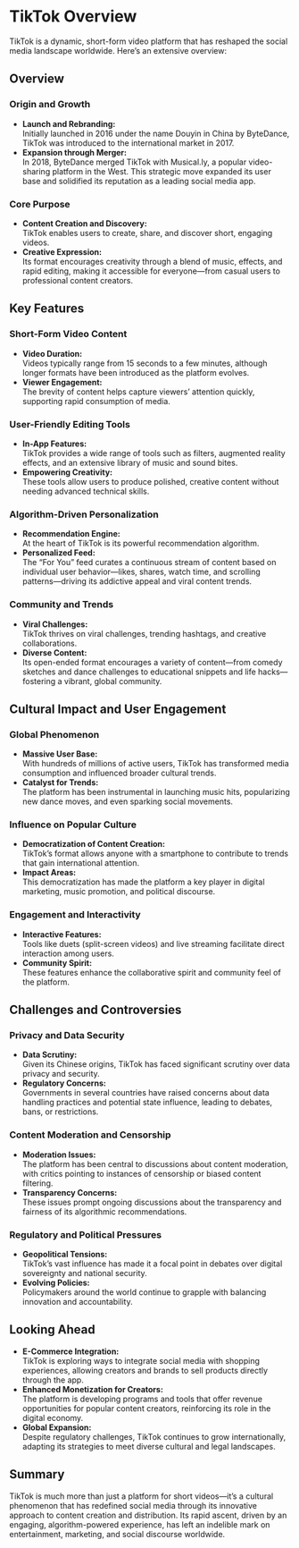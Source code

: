 # TikTok Overview

TikTok is a dynamic, short-form video platform that has reshaped the social media landscape worldwide. Here’s an extensive overview:

## Overview

### Origin and Growth
- **Launch and Rebranding:**  
  Initially launched in 2016 under the name Douyin in China by ByteDance, TikTok was introduced to the international market in 2017.
- **Expansion through Merger:**  
  In 2018, ByteDance merged TikTok with Musical.ly, a popular video-sharing platform in the West. This strategic move expanded its user base and solidified its reputation as a leading social media app.

### Core Purpose
- **Content Creation and Discovery:**  
  TikTok enables users to create, share, and discover short, engaging videos.
- **Creative Expression:**  
  Its format encourages creativity through a blend of music, effects, and rapid editing, making it accessible for everyone—from casual users to professional content creators.

## Key Features

### Short-Form Video Content
- **Video Duration:**  
  Videos typically range from 15 seconds to a few minutes, although longer formats have been introduced as the platform evolves.
- **Viewer Engagement:**  
  The brevity of content helps capture viewers’ attention quickly, supporting rapid consumption of media.

### User-Friendly Editing Tools
- **In-App Features:**  
  TikTok provides a wide range of tools such as filters, augmented reality effects, and an extensive library of music and sound bites.
- **Empowering Creativity:**  
  These tools allow users to produce polished, creative content without needing advanced technical skills.

### Algorithm-Driven Personalization
- **Recommendation Engine:**  
  At the heart of TikTok is its powerful recommendation algorithm.
- **Personalized Feed:**  
  The “For You” feed curates a continuous stream of content based on individual user behavior—likes, shares, watch time, and scrolling patterns—driving its addictive appeal and viral content trends.

### Community and Trends
- **Viral Challenges:**  
  TikTok thrives on viral challenges, trending hashtags, and creative collaborations.
- **Diverse Content:**  
  Its open-ended format encourages a variety of content—from comedy sketches and dance challenges to educational snippets and life hacks—fostering a vibrant, global community.

## Cultural Impact and User Engagement

### Global Phenomenon
- **Massive User Base:**  
  With hundreds of millions of active users, TikTok has transformed media consumption and influenced broader cultural trends.
- **Catalyst for Trends:**  
  The platform has been instrumental in launching music hits, popularizing new dance moves, and even sparking social movements.

### Influence on Popular Culture
- **Democratization of Content Creation:**  
  TikTok’s format allows anyone with a smartphone to contribute to trends that gain international attention.
- **Impact Areas:**  
  This democratization has made the platform a key player in digital marketing, music promotion, and political discourse.

### Engagement and Interactivity
- **Interactive Features:**  
  Tools like duets (split-screen videos) and live streaming facilitate direct interaction among users.
- **Community Spirit:**  
  These features enhance the collaborative spirit and community feel of the platform.

## Challenges and Controversies

### Privacy and Data Security
- **Data Scrutiny:**  
  Given its Chinese origins, TikTok has faced significant scrutiny over data privacy and security.
- **Regulatory Concerns:**  
  Governments in several countries have raised concerns about data handling practices and potential state influence, leading to debates, bans, or restrictions.

### Content Moderation and Censorship
- **Moderation Issues:**  
  The platform has been central to discussions about content moderation, with critics pointing to instances of censorship or biased content filtering.
- **Transparency Concerns:**  
  These issues prompt ongoing discussions about the transparency and fairness of its algorithmic recommendations.

### Regulatory and Political Pressures
- **Geopolitical Tensions:**  
  TikTok’s vast influence has made it a focal point in debates over digital sovereignty and national security.
- **Evolving Policies:**  
  Policymakers around the world continue to grapple with balancing innovation and accountability.

## Looking Ahead

- **E-Commerce Integration:**  
  TikTok is exploring ways to integrate social media with shopping experiences, allowing creators and brands to sell products directly through the app.
- **Enhanced Monetization for Creators:**  
  The platform is developing programs and tools that offer revenue opportunities for popular content creators, reinforcing its role in the digital economy.
- **Global Expansion:**  
  Despite regulatory challenges, TikTok continues to grow internationally, adapting its strategies to meet diverse cultural and legal landscapes.

## Summary

TikTok is much more than just a platform for short videos—it’s a cultural phenomenon that has redefined social media through its innovative approach to content creation and distribution. Its rapid ascent, driven by an engaging, algorithm-powered experience, has left an indelible mark on entertainment, marketing, and social discourse worldwide.













